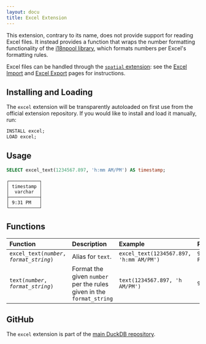```yaml
---
layout: docu
title: Excel Extension
---
```


This extension, contrary to its name, does not provide support for reading Excel files. It instead provides a function that wraps the number formatting functionality of the [i18npool library](https://www.openoffice.org/l10n/i18n_framework/index.html), which formats numbers per Excel's formatting rules.

Excel files can be handled through the [`spatial` extension](spatial): see the [Excel Import](../guides/import/excel_import) and [Excel Export](../guides/import/excel_export) pages for instructions.

## Installing and Loading

The `excel` extension will be transparently autoloaded on first use from the official extension repository.
If you would like to install and load it manually, run:

```sql
INSTALL excel;
LOAD excel;
```

## Usage

```sql
SELECT excel_text(1234567.897, 'h:mm AM/PM') AS timestamp;
```
```text
┌───────────┐
│ timestamp │
│  varchar  │
├───────────┤
│ 9:31 PM   │
└───────────┘
```

## Functions

| Function | Description | Example | Result |
|:--|:---|:--|:-|
| `excel_text(`*`number`*`, `*`format_string`*`)` | Alias for `text`.                                                    | `excel_text(1234567.897, 'h:mm AM/PM')` | `9:31 PM` |
| `text(`*`number`*`, `*`format_string`*`)`       | Format the given `number` per the rules given in the `format_string` | `text(1234567.897, 'h AM/PM')`          | `9 PM`    |

## GitHub

The `excel` extension is part of the [main DuckDB repository](https://github.com/duckdb/duckdb/tree/main/extension/excel).
